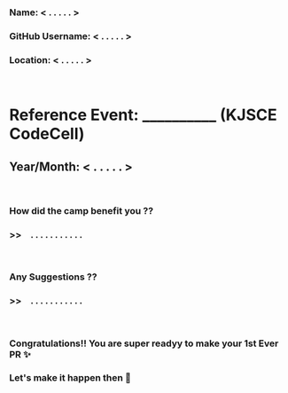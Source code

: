 ### Name: < . . . . . >

### GitHub Username: < . . . . . >

### Location: < . . . . . >

<br>

# Reference Event:  __________ (KJSCE CodeCell)

## Year/Month: < . . . . . >

<br>

### How did the camp benefit you ?? 
### >> &ensp;  . . . . . . . . . . . 

<br>

### Any Suggestions ??
### >> &ensp;  . . . . . . . . . . .

<br>

### Congratulations!! You are super readyy to make your 1st Ever PR ✨

### Let's make it happen then 🚀
